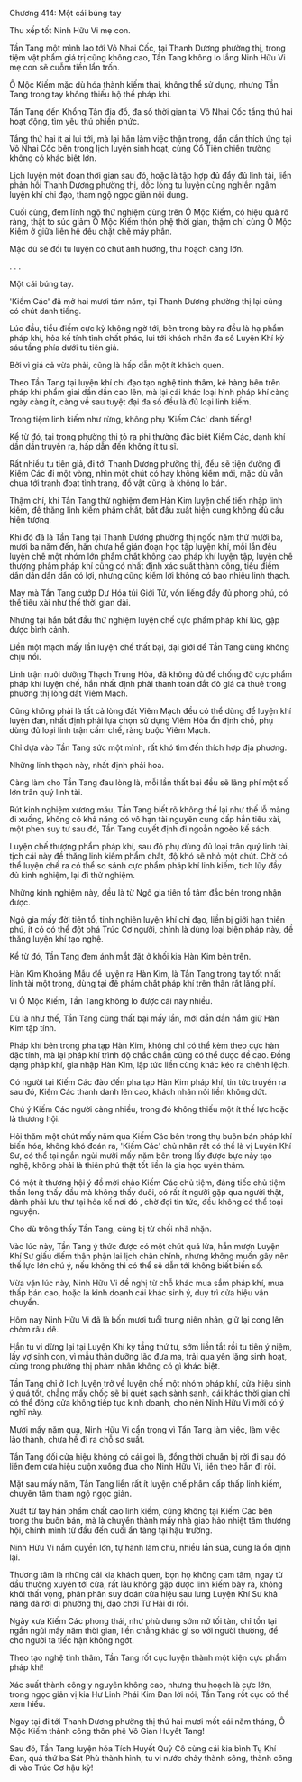 




Chương 414: Một cái búng tay


Thu xếp tốt Ninh Hữu Vi mẹ con.

Tần Tang một mình lao tới Vô Nhai Cốc, tại Thanh Dương phường thị, trong tiệm vật phẩm giá trị cũng không cao, Tần Tang không lo lắng Ninh Hữu Vi mẹ con sẽ cuỗm tiền lẩn trốn.

Ô Mộc Kiếm mặc dù hóa thành kiếm thai, không thể sử dụng, nhưng Tần Tang trong tay không thiếu hộ thể pháp khí.

Tần Tang đến Khổng Tân địa đồ, đa số thời gian tại Vô Nhai Cốc tầng thứ hai hoạt động, tìm yêu thú phiền phức.

Tầng thứ hai ít ai lui tới, mà lại hắn làm việc thận trọng, dần dần thích ứng tại Vô Nhai Cốc bên trong lịch luyện sinh hoạt, cùng Cổ Tiên chiến trường không có khác biệt lớn.

Lịch luyện một đoạn thời gian sau đó, hoặc là tập hợp đủ đầy đủ linh tài, liền phản hồi Thanh Dương phường thị, dốc lòng tu luyện cùng nghiền ngẫm luyện khí chi đạo, tham ngộ ngọc giản nội dung.

Cuối cùng, đem lĩnh ngộ thử nghiệm dùng trên Ô Mộc Kiếm, có hiệu quả rõ ràng, thật to súc giảm Ô Mộc Kiếm thôn phệ thời gian, thậm chí cùng Ô Mộc Kiếm ở giữa liên hệ đều chặt chẽ mấy phần.

Mặc dù sẽ đối tu luyện có chút ảnh hưởng, thu hoạch càng lớn.

. . .

Một cái búng tay.

'Kiếm Các' đã mở hai mươi tám năm, tại Thanh Dương phường thị lại cũng có chút danh tiếng.

Lúc đầu, tiểu điếm cực kỳ không ngờ tới, bên trong bày ra đều là hạ phẩm pháp khí, hỏa kế tính tình chất phác, lui tới khách nhân đa số Luyện Khí kỳ sáu tầng phía dưới tu tiên giả.

Bởi vì giá cả vừa phải, cũng là hấp dẫn một ít khách quen.

Theo Tần Tang tại luyện khí chi đạo tạo nghệ tinh thâm, kệ hàng bên trên pháp khí phẩm giai dần dần cao lên, mà lại cái khác loại hình pháp khí càng ngày càng ít, càng về sau tuyệt đại đa số đều là đủ loại linh kiếm.

Trong tiệm linh kiếm như rừng, không phụ 'Kiếm Các' danh tiếng!

Kể từ đó, tại trong phường thị tỏ ra phi thường đặc biệt Kiếm Các, danh khí dần dần truyền ra, hấp dẫn đến không ít tu sĩ.

Rất nhiều tu tiên giả, đi tới Thanh Dương phường thị, đều sẽ tiện đường đi Kiếm Các đi một vòng, nhìn một chút có hay không kiếm mới, mặc dù vẫn chưa tới tranh đoạt tình trạng, đồ vật cũng là không lo bán.

Thậm chí, khi Tần Tang thử nghiệm đem Hàn Kim luyện chế tiến nhập linh kiếm, đề thăng linh kiếm phẩm chất, bắt đầu xuất hiện cung không đủ cầu hiện tượng.

Khi đó đã là Tần Tang tại Thanh Dương phường thị ngốc năm thứ mười ba, mười ba năm đến, hắn chưa hề gián đoạn học tập luyện khí, mỗi lần đều luyện chế một nhóm lớn phẩm chất không cao pháp khí luyện tập, luyện chế thượng phẩm pháp khí cũng có nhất định xác suất thành công, tiểu điếm dần dần dần dần có lợi, nhưng cũng kiếm lời không có bao nhiêu linh thạch.

May mà Tần Tang cướp Dư Hóa túi Giới Tử, vốn liếng đầy đủ phong phú, có thể tiêu xài như thế thời gian dài.

Nhưng tại hắn bắt đầu thử nghiệm luyện chế cực phẩm pháp khí lúc, gặp được bình cảnh.

Liền một mạch mấy lần luyện chế thất bại, đại giới để Tần Tang cũng không chịu nổi.

Linh trận nuôi dưỡng Thạch Trung Hỏa, đã không đủ để chống đỡ cực phẩm pháp khí luyện chế, hắn nhất định phải thanh toán đắt đỏ giá cả thuê trong phường thị lòng đất Viêm Mạch.

Cũng không phải là tất cả lòng đất Viêm Mạch đều có thể dùng để luyện khí luyện đan, nhất định phải lựa chọn sử dụng Viêm Hỏa ổn định chỗ, phụ dùng đủ loại linh trận cấm chế, ràng buộc Viêm Mạch.

Chỉ dựa vào Tần Tang sức một mình, rất khó tìm đến thích hợp địa phương.

Những linh thạch này, nhất định phải hoa.

Càng làm cho Tần Tang đau lòng là, mỗi lần thất bại đều sẽ lãng phí một số lớn trân quý linh tài.

Rút kinh nghiệm xương máu, Tần Tang biết rõ không thể lại như thế lỗ mãng đi xuống, không có khả năng có vô hạn tài nguyên cung cấp hắn tiêu xài, một phen suy tư sau đó, Tần Tang quyết định đi ngoằn ngoèo kế sách.

Luyện chế thượng phẩm pháp khí, sau đó phụ dùng đủ loại trân quý linh tài, tịch cái này đề thăng linh kiếm phẩm chất, độ khó sẽ nhỏ một chút. Chờ có thể luyện chế ra có thể so sánh cực phẩm pháp khí linh kiếm, tích lũy đầy đủ kinh nghiệm, lại đi thử nghiệm.

Những kinh nghiệm này, đều là từ Ngô gia tiên tổ tâm đắc bên trong nhận được.

Ngô gia mấy đời tiên tổ, tinh nghiên luyện khí chi đạo, liền bị giới hạn thiên phú, ít có có thể đột phá Trúc Cơ người, chính là dùng loại biện pháp này, đề thăng luyện khí tạo nghệ.

Kể từ đó, Tần Tang đem ánh mắt đặt ở khối kia Hàn Kim bên trên.

Hàn Kim Khoáng Mẫu đề luyện ra Hàn Kim, là Tần Tang trong tay tốt nhất linh tài một trong, dùng tại đê phẩm chất pháp khí trên thân rất lãng phí.

Vì Ô Mộc Kiếm, Tần Tang không lo được cái này nhiều.

Dù là như thế, Tần Tang cũng thất bại mấy lần, mới dần dần nắm giữ Hàn Kim tập tính.

Pháp khí bên trong pha tạp Hàn Kim, không chỉ có thể kèm theo cực hàn đặc tính, mà lại pháp khí trình độ chắc chắn cũng có thể được đề cao. Đồng dạng pháp khí, gia nhập Hàn Kim, lập tức liền cùng khác kéo ra chênh lệch.

Có người tại Kiếm Các đào đến pha tạp Hàn Kim pháp khí, tin tức truyền ra sau đó, Kiếm Các thanh danh lên cao, khách nhân nối liền không dứt.

Chú ý Kiếm Các người càng nhiều, trong đó không thiếu một ít thế lực hoặc là thương hội.

Hỏi thăm một chút mấy năm qua Kiếm Các bên trong thụ buôn bán pháp khí biến hóa, không khó đoán ra, 'Kiếm Các' chủ nhân rất có thể là vị Luyện Khí Sư, có thể tại ngắn ngủi mười mấy năm bên trong lấy được bực này tạo nghệ, không phải là thiên phú thật tốt liền là gia học uyên thâm.

Có một ít thương hội ý đồ mời chào Kiếm Các chủ tiệm, đáng tiếc chủ tiệm thần long thấy đầu mà không thấy đuôi, có rất ít người gặp qua người thật, đành phải lưu thư tại hỏa kế nơi đó , chờ đợi tin tức, đều không có thể toại nguyện.

Cho dù trông thấy Tần Tang, cũng bị từ chối nhã nhặn.

Vào lúc này, Tần Tang ý thức được có một chút quá lửa, hắn mượn Luyện Khí Sư giấu diếm thân phận lai lịch chân chính, nhưng không muốn gây nên thế lực lớn chú ý, nếu không thì có thể sẽ dẫn tới không biết biến số.

Vừa vặn lúc này, Ninh Hữu Vi đề nghị từ chỗ khác mua sắm pháp khí, mua thấp bán cao, hoặc là kinh doanh cái khác sinh ý, duy trì cửa hiệu vận chuyển.

Hôm nay Ninh Hữu Vi đã là bốn mươi tuổi trung niên nhân, giữ lại cong lên chòm râu dê.

Hắn tu vi dừng lại tại Luyện Khí kỳ tầng thứ tư, sớm liền tắt rồi tu tiên ý niệm, lấy vợ sinh con, vì mẫu thân dưỡng lão đưa ma, trải qua yên lặng sinh hoạt, cùng trong phường thị phàm nhân không có gì khác biệt.

Tần Tang chỉ ở lịch luyện trở về luyện chế một nhóm pháp khí, cửa hiệu sinh ý quá tốt, chẳng mấy chốc sẽ bị quét sạch sành sanh, cái khác thời gian chỉ có thể đóng cửa không tiếp tục kinh doanh, cho nên Ninh Hữu Vi mới có ý nghĩ này.

Mười mấy năm qua, Ninh Hữu Vi cẩn trọng vì Tần Tang làm việc, làm việc lão thành, chưa hề đi ra chỗ sơ suất.

Tần Tang đối cửa hiệu không có cái gọi là, đồng thời chuẩn bị rời đi sau đó liền đem cửa hiệu cuộn xuống đưa cho Ninh Hữu Vi, liền theo hắn đi rồi.

Mặt sau mấy năm, Tần Tang liền rất ít luyện chế phẩm cấp thấp linh kiếm, chuyên tâm tham ngộ ngọc giản.

Xuất từ tay hắn phẩm chất cao linh kiếm, cũng không tại Kiếm Các bên trong thụ buôn bán, mà là chuyển thành mấy nhà giao hảo nhiệt tâm thương hội, chính mình từ đầu đến cuối ẩn tàng tại hậu trường.

Ninh Hữu Vi nắm quyền lớn, tự hành làm chủ, nhiều lần sửa, cũng là ổn định lại.

Thương tâm là những cái kia khách quen, bọn họ không cam tâm, ngay từ đầu thường xuyên tới cửa, rất lâu không gặp được linh kiếm bày ra, không khỏi thất vọng, phân phân suy đoán cửa hiệu sau lưng Luyện Khí Sư khả năng đã rời đi phường thị, dạo chơi Tứ Hải đi rồi.

Ngày xưa Kiếm Các phong thái, như phù dung sớm nở tối tàn, chỉ tồn tại ngắn ngủi mấy năm thời gian, liền chẳng khác gì so với người thường, để cho người ta tiếc hận không ngớt.

Theo tạo nghệ tinh thâm, Tần Tang rốt cục luyện thành một kiện cực phẩm pháp khí!

Xác suất thành công y nguyên không cao, nhưng thu hoạch là cực lớn, trong ngọc giản vị kia Hư Linh Phái Kim Đan lời nói, Tần Tang rốt cục có thể xem hiểu.

Ngay tại đi tới Thanh Dương phường thị thứ hai mươi mốt cái năm tháng, Ô Mộc Kiếm thành công thôn phệ Vô Gian Huyết Tang!

Sau đó, Tần Tang luyện hóa Tích Huyết Quỷ Cô cùng cái kia bình Tụ Khí Đan, quả thứ ba Sát Phù thành hình, tu vi nước chảy thành sông, thành công đi vào Trúc Cơ hậu kỳ!




